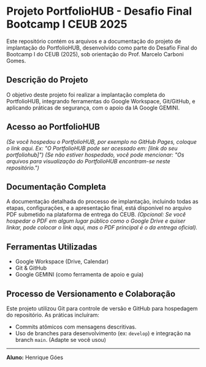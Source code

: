 # Projeto PortfolioHUB - Desafio Final Bootcamp I CEUB 2025

Este repositório contém os arquivos e a documentação do projeto de implantação do PortfolioHUB, desenvolvido como parte do Desafio Final do Bootcamp I do CEUB (2025), sob orientação do Prof. Marcelo Carboni Gomes.

## Descrição do Projeto
O objetivo deste projeto foi realizar a implantação completa do PortfolioHUB, integrando ferramentas do Google Workspace, Git/GitHub, e aplicando práticas de segurança, com o apoio da IA Google GEMINI.

## Acesso ao PortfolioHUB
*(Se você hospedou o PortfolioHUB, por exemplo no GitHub Pages, coloque o link aqui. Ex: "O PortfolioHUB pode ser acessado em: [link do seu portfoliohub]")*
*(Se não estiver hospedado, você pode mencionar: "Os arquivos para visualização do PortfolioHUB encontram-se neste repositório.")*

## Documentação Completa
A documentação detalhada do processo de implantação, incluindo todas as etapas, configurações, e a apresentação final, está disponível no arquivo PDF submetido na plataforma de entrega do CEUB.
*(Opcional: Se você hospedar o PDF em algum lugar público como o Google Drive e quiser linkar, pode colocar o link aqui, mas o PDF principal é o da entrega oficial).*

## Ferramentas Utilizadas
* Google Workspace (Drive, Calendar)
* Git & GitHub
* Google GEMINI (como ferramenta de apoio e guia)


## Processo de Versionamento e Colaboração
Este projeto utilizou Git para controle de versão e GitHub para hospedagem do repositório. As práticas incluíram:
* Commits atômicos com mensagens descritivas.
* Uso de branches para desenvolvimento (ex: `develop`) e integração na branch `main`. (Adapte se você usou)

---
**Aluno:** Henrique Góes
